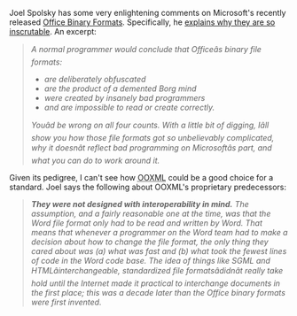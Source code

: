 Joel Spolsky has some very enlightening comments on Microsoft's recently released <a href="http://www.microsoft.com/interop/docs/OfficeBinaryFormats.mspx">Office Binary Formats</a>.  Specifically, he <a href="http://www.joelonsoftware.com/items/2008/02/19.html">explains why they are so inscrutable</a>.  An excerpt:

<blockquote>
  <p><em>A normal programmer would conclude that Officeâs binary file formats:</em></p>
  <ul>
    <li><em>are deliberately obfuscated</em></li>
    <li><em>are the product of a demented Borg mind</em></li>
    <li><em>were created by insanely bad programmers</em></li>
    <li><em>and are impossible to read or create correctly.</em></li>
  </ul>
  <p><em>Youâd be wrong on all four counts. With a little bit of digging, Iâll show you how those file formats got so unbelievably complicated, why it doesnât reflect bad programming on Microsoftâs part, and what you can do to work around it.</em></p>
</blockquote>

Given its pedigree, I can't see how <acronym title="Office Open eXtensible Markup Language">OOXML</acronym> could be a good choice for a standard.  Joel says the following about OOXML's proprietary predecessors:

<blockquote>
<p><em><b>They were not designed with interoperability in mind.</b> The assumption, and a fairly reasonable one at the time, was that the Word file format only had to be read and written by Word. That means that whenever a programmer on the Word team had to make a decision about how to change the file format, the only thing they cared about was (a) what was fast and (b) what took the fewest lines of code in the Word code base. The idea of things like SGML and HTMLâinterchangeable, standardized file formatsâdidnât really take hold until the Internet made it practical to interchange documents in the first place; this was a decade later than the Office binary formats were first invented.</em></p>
</blockquote>